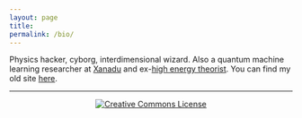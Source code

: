 ```yaml
---
layout: page
title:
permalink: /bio/
---
```


Physics hacker, cyborg, interdimensional wizard.
Also a quantum machine learning researcher at [Xanadu](https://www.xanadu.ai/) and
ex-[high energy theorist](https://inspirehep.net/authors/1868975).
You can find my old site [here](hapax.github.io).

---

<script src="https://polyfill.io/v3/polyfill.min.js?features=es6"></script>
<script id="MathJax-script" async src="https://cdn.jsdelivr.net/npm/mathjax@3/es5/tex-mml-chtml.js"></script>

<div id="formula-container"></div>

<script>
const items = [
            {
                formula: '\\(x^2 + y^2 = z^2\\)', // Pythagorean theorem
                imageUrl: 'https://heptar.ch/img/bio/epi.svg' // URL of the SVG image
            },
            {
                formula: '\\(e^{\\pi i} + 1 = 0\\)', // Euler's identity
                imageUrl: 'https://heptar.ch/img/bio/epi.svg' // URL of the SVG image
            },
            {
                formula: '\\(\\frac{d}{dx}e^x = e^x\\)', // Derivative of e^x
                imageUrl: 'https://heptar.ch/img/bio/epi.svg' // URL of the SVG image
            },
            {
                formula: '\\(\\int_{0}^{\\infty} e^{-x^2} dx = \\frac{\\sqrt{\\pi}}{2}\\)', // Gaussian integral
                imageUrl: 'https://heptar.ch/img/bio/epi.svg' // URL of the SVG image
            }
        ];

        window.onload = function() {
            generateRandomItem();
        };

        function generateRandomItem() {
            const itemIndex = Math.floor(Math.random() * items.length);
            const item = items[itemIndex];
            const contentDiv = document.getElementById('content');
            contentDiv.innerHTML = `<p>${item.formula}</p><img src="${item.imageUrl}" alt="Mathematical Formula" style="max-width:100%;height:auto;">`;
            // Trigger MathJax to process and render the new formula
            MathJax.typesetPromise();
        }
</script>

<div style="text-align:center"><a rel="license"
href="http://creativecommons.org/licenses/by-nc-sa/4.0/"><img
alt="Creative Commons License" style="border-width:0"
src="https://i.creativecommons.org/l/by-nc-sa/4.0/88x31.png" /></a>
</div>

<!-- "Saxifrage" means "stone breaker". These tiny, five-petalled -->
<!-- flowers are the toughest and most northernmost growing plants on -->
<!-- earth. By virtue of their pattern of growth, they split rocks and -->
<!-- flourish in unlikely places; they are in the business of -->
<!-- viriditas.-->
